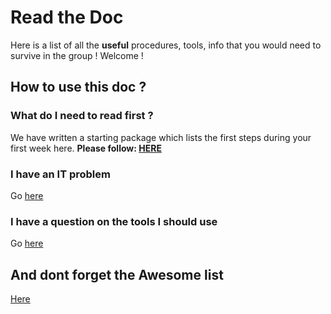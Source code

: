 # Read the Doc

<alert type="success">
Here is a list of all the <strong>useful</strong> procedures, tools, info that you would need to survive in the group ! Welcome !
</alert>

## How to use this doc ?
### What do I need to read first ? 
We have written a starting package which lists the first steps during your first week here.
**Please follow: [HERE](/starting-package/starting)** 


### I have an IT problem
Go [here](/starting-package/computers_and_network)

### I have a question on the tools I should use
Go [here](/starting-package/tools)

## And dont forget the Awesome list
[Here](https://github.com/Quantum-Optics-LKB/awesome_list)